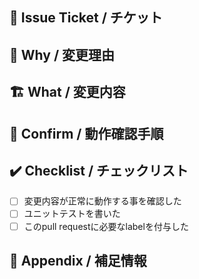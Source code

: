 ## :ticket: Issue Ticket / チケット 

## :footprints: Why / 変更理由

## :building_construction: What / 変更内容

## :eyes: Confirm / 動作確認手順

## :heavy_check_mark: Checklist / チェックリスト

- [ ] 変更内容が正常に動作する事を確認した
- [ ] ユニットテストを書いた
- [ ] このpull requestに必要なlabelを付与した

## :memo: Appendix / 補足情報

